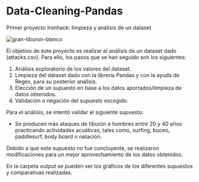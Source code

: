 # Data-Cleaning-Pandas
Primer proyecto Ironhack: limpieza y análisis de un dataset

![gran-tiburon-blanco](https://user-images.githubusercontent.com/61025562/92304707-3014b980-ef78-11ea-8d8a-c286baf4ff3c.jpg)

El objetivo de este proyecto es realizar el análisis de un dataset dado (attacks.csv). Para ello, los pasos que se han seguido son los siguientes:

 1. Análisis exploratorio de los valores del dataset.
 2. Limpieza del dataset dado con la libreria Pandas y con la ayuda de Regex, para su posterior análisis.
 3. Elección de un supuesto en base a los datos aportados/limpieza de datos obtenidos.
 4. Validación o negación del supuesto escogido.

Para el análisis, se intentó validar el siguiente supuesto:

  - Se producen más ataques de tiburón a hombres entre 20 y 40 años practicando actividades acuáticas, tales como, surfing, buceo, paddlesurf, body board o natación.

Debido a que este supuesto no fue concluyente, se realizaron modificaciones para un mejor aprovechamiento de los datos obtenidos.

En la carpeta output se pueden ver los gráficos de los diferentes supuestos y comparativas realizadas.
